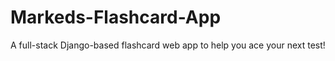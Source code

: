 # Markeds-Flashcard-App
A full-stack Django-based flashcard web app to help you ace your next test!

